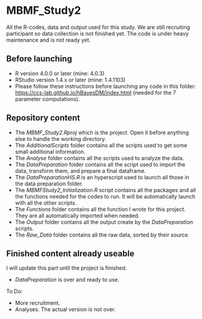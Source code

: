 # MBMF_Study2

All the R-codes, data and output used for this study. We are still recruiting participant so data collection is not finished yet. The code is under heavy maintenance and is not ready yet.

## Before launching

- R version 4.0.0 or later (mine: 4.0.3)
- RStudio version 1.4.x or later (mine: 1.4.1103)
- Please follow these instructions before launching any code in this folder: https://ccs-lab.github.io/hBayesDM/index.html (needed for the 7 parameter computations).

## Repository content
- The *MBMF_Study2.Rproj* which is the project. Open it before anything else to handle the working directory.
- The *AdditionalScripts* folder contains all the scripts used to get some small additional information.
- The *Analyse* folder contains all the scripts used to analyze the data.
- The *DataPreparation* folder contains all the script used to import the data, transform them, and prepare a final dataframe.
- The *DataPreparationHS.R* is an hyperscript used to launch all those in the data preparation folder.
- The *MBMFStudy2_Initialization.R* script contains all the packages and all the functions needed for the codes to run. It will be automatically launch with all the other scripts.
- The *Functions* folder contains all the function I wrote for this project. They are all automatically imported when needed.
- The *Output* folder contains all the output create by the *DataPreparation* scripts.
- The *Raw_Data* folder contains all the raw data, sorted by their source.

## Finished content already useable
I will update this part until the project is finished.
- *DataPreparation* is over and ready to use.

To Do:
- More recruitment.
- Analyses. The actual version is not over.
